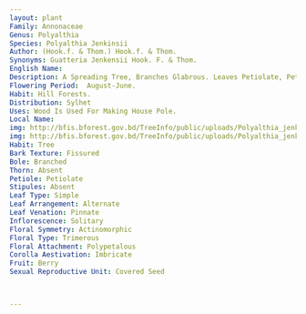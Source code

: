 ```yaml
---
layout: plant
Family: Annonaceae
Genus: Polyalthia
Species: Polyalthia Jenkinsii
Author: (Hook.f. & Thom.) Hook.f. & Thom.
Synonyms: Guatteria Jenkensii Hook. F. & Thom.
English Name: 
Description: A Spreading Tree, Branches Glabrous. Leaves Petiolate, Petiole 5-7 Mm Long, Lamina 10.0-17.5 Ã— 3.5-6.0 Cm, Oblong, Obovate, Elliptic Or Lanceolate, Base Rounded, Rarely Suddenly Cuneate, Acuminate, Shining Above, Pale Beneath, Pubescent Along The Nerves And Midrib. Flowers 2.5-3.5 Cm Long, Yellowish-green. Pedicels 1.2-3.5 Cm Long, Erect.Bracts 2-3, Scaly, Median And An Apical One Oval And Deciduous. Sepals 2-3 Mm Long, Bluntly Ovate, Recurved, Pubescent Outside. Petals 2.5-3.0 Cm Long, Linear-lanceolate, Thinly Coriaceous, Inner Ones Shorter And Narrower. Ripe Carpels 10, 3.0-3.5 Cm Long, Obovoid, Glabrous, Turning Orange-red To Blue-black In Ripening, Gradually Narrowed To A Stalk 2.5-5.0 Cm Long. Seed Ovoid, Grooved And Transversely Ribbed. 
Flowering Period:  August-June.
Habit: Hill Forests.
Distribution: Sylhet
Uses: Wood Is Used For Making House Pole.
Local Name: 
img: http://bfis.bforest.gov.bd/TreeInfo/public/uploads/Polyalthia_jenkinsii1.jpg
img: http://bfis.bforest.gov.bd/TreeInfo/public/uploads/Polyalthia_jenkinsii.JPG
Habit: Tree
Bark Texture: Fissured
Bole: Branched
Thorn: Absent
Petiole: Petiolate
Stipules: Absent
Leaf Type: Simple
Leaf Arrangement: Alternate
Leaf Venation: Pinnate
Inflorescence: Solitary
Floral Symmetry: Actinomorphic
Floral Type: Trimerous
Floral Attachment: Polypetalous
Corolla Aestivation: Imbricate
Fruit: Berry
Sexual Reproductive Unit: Covered Seed



---
```


